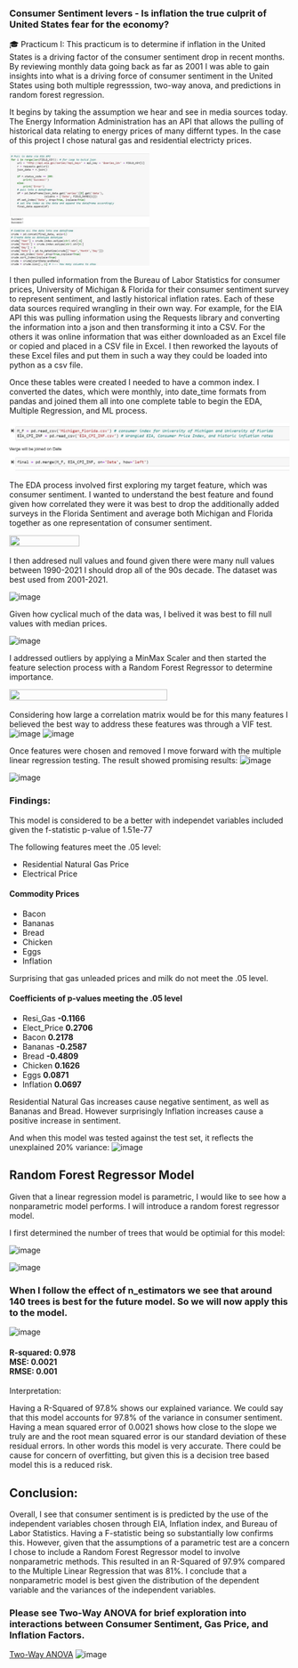 ### Consumer Sentiment levers - Is inflation the true culprit of United States fear for the economy?


🎓 Practicum I:
   This practicum is to determine if inflation in the United States is a driving factor of the consumer sentiment drop in recent months. By reviewing monthly data going back as far as 2001 I was able to gain insights into what is a driving force of consumer sentiment in the United States using both multiple regresssion, two-way anova, and predictions in random forest regression. 
   
   It begins by taking the assumption we hear and see in media sources today. The Energy Information Administration has an API that allows the pulling of historical data relating to energy prices of many differnt types. In the case of this project I chose natural gas and residential electricty prices.
  

 
<img src="https://github.com/stiznan/stiznan/blob/main/Energy%20Cost%2C%20Inflation%2C%20Consumer%20Sentiment/Images/EIA%20API%20Code.JPG" width=50% height=50%>
   
   
   I then pulled information from the Bureau of Labor Statistics for consumer prices, University of Michigan & Florida for their consumer sentiment survey to represent sentiment, and lastly historical inflation rates. Each of these data sources required wrangling in their own way. For example, for the EIA API this was pulling information using the Requests library and converting the information into a json and then transforming it into a CSV. For the others it was online information that was either downloaded as an Excel file or copied and placed in a CSV file in Excel. I then reworked the layouts of these Excel files and put them in such a way they could be loaded into python as a csv file. 
   
   Once these tables were created I needed to have a common index. I converted the dates, which were monthly, into date_time formats from pandas and joined them all into one complete table to begin the EDA, Multiple Regression, and ML process. 
  
   <img src="https://github.com/stiznan/stiznan/blob/main/Energy%20Cost%2C%20Inflation%2C%20Consumer%20Sentiment/Images/Merge%20Index.JPG">
   
   The EDA process involved first exploring my target feature, which was consumer sentiment. I wanted to understand the best feature and found given how correlated they were it was best to drop the additionally added surveys in the Florida Sentiment and average both Michigan and Florida together as one representation of consumer sentiment.
   
  <img src="https://user-images.githubusercontent.com/70237462/145614678-0cd8c10b-5836-4b13-b54f-08b87cf0035c.png" width=50% height=50%>
  
  I then addresed null values and found given there were many null values between 1990-2021 I should drop all of the 90s decade. The dataset was best used from 2001-2021. 
  
  ![image](https://user-images.githubusercontent.com/70237462/145615290-e734bb71-4c71-4b32-87a4-8bc793d2aca5.png)
  
  Given how cyclical much of the data was, I belived it was best to fill null values with median prices.
  
  ![image](https://user-images.githubusercontent.com/70237462/145615439-450facd8-3df3-4dfe-9fc7-5c02d203a339.png)
  
  I addressed outliers by applying a MinMax Scaler and then started the feature selection process with a Random Forest Regressor to determine importance.
  
 <img src="https://user-images.githubusercontent.com/70237462/145615713-5f306e5e-d866-4351-9bd9-ab0cfffcb2d6.png" width=75% height=75%>
 
 Considering how large a correlation matrix would be for this many features I believed the best way to address these features was through a VIF test.
 ![image](https://user-images.githubusercontent.com/70237462/145616128-c49b409e-18b2-4f7f-80bf-5c4f0542e107.png)
 ![image](https://user-images.githubusercontent.com/70237462/145616270-9566a22c-8c91-423f-97b9-b71870b1819e.png)
 
 Once features were chosen and removed I move forward with the multiple linear regression testing. The result showed promising results:
 ![image](https://user-images.githubusercontent.com/70237462/145616522-ea11fd7e-b514-4ee5-af30-e3ebfcd862b1.png)
 
 ![image](https://user-images.githubusercontent.com/70237462/145616560-191ab0e7-63c1-40e8-9ead-2b821f71ad45.png)

### Findings:

This model is considered to be a better with independet variables included given the f-statistic p-value of 1.51e-77

The following features meet the .05 level:
- Residential Natural Gas Price
- Electrical Price <br>
#### Commodity Prices <br>
- Bacon
- Bananas 
- Bread
- Chicken
- Eggs
- Inflation

Surprising that gas unleaded prices and milk do not meet the .05 level. 

#### Coefficients of p-values meeting the .05 level

- Resi_Gas	__-0.1166__
- Elect_Price	__0.2706__
- Bacon __0.2178__	
- Bananas 	__-0.2587__	
- Bread 	__-0.4809__
- Chicken __0.1626__
- Eggs __0.0871__
- Inflation	__0.0697__

Residential Natural Gas increases cause negative sentiment, as well as Bananas and Bread. However surprisingly Inflation increases cause a positive increase in sentiment. 

And when this model was tested against the test set, it reflects the unexplained 20% variance:
![image](https://user-images.githubusercontent.com/70237462/145617105-059d4009-de0f-4222-8301-db288813231a.png)


## Random Forest Regressor Model
Given that a linear regression model is parametric, I would like to see how a nonparametric model performs. I will introduce a random forest regressor model. 

I first determined the number of trees that would be optimial for this model:

![image](https://user-images.githubusercontent.com/70237462/145618143-88b26327-4de6-4bab-b4fe-1e0828ba1408.png)


![image](https://user-images.githubusercontent.com/70237462/145617934-72efee57-be2e-4dde-9499-24f49742a0a2.png)

### When I follow the effect of n_estimators we see that around 140 trees is best for the future model. So we will now apply this to the model. 


![image](https://user-images.githubusercontent.com/70237462/145617901-2c8b1dc2-5b6c-46f4-9c1d-5d00faeaccd1.png)


#### R-squared: 0.978<br>MSE:  0.0021<br>RMSE:  0.001<br>
Interpretation:

Having a R-Squared of 97.8% shows our explained variance. We could say that this model accounts for 97.8% of the variance in consumer sentiment. Having a mean squared error of 0.0021 shows how close to the slope we truly are and the root mean squared error is our standard deviation of these residual errors. In other words this model is very accurate. There could be cause for concern of overfitting, but given this is a decision tree based model this is a reduced risk.  

## Conclusion:<br>

Overall, I see that consumer sentiment is is predicted by the use of the independent variables chosen through EIA, Inflation index, and Bureau of Labor Statistics. Having a F-statistic being so substantially low confirms this. However, given that the assumptions of a parametric test are a concern I chose to include a Random Forest Regressor model to involve nonparametric methods. This resulted in an R-Squared of 97.9% compared to the Multiple Linear Regression that was 81%. I conclude that a nonparametric model is best given the distribution of the dependent variable and the variances of the independent variables.


### Please see Two-Way ANOVA for brief exploration into interactions between Consumer Sentiment, Gas Price, and Inflation Factors.

[Two-Way ANOVA](https://github.com/stiznan/stiznan/blob/main/Energy%20Cost%2C%20Inflation%2C%20Consumer%20Sentiment/Two-way%20ANOVA.ipynb)
![image](https://user-images.githubusercontent.com/70237462/145618839-e62e2b24-ec1f-446a-987d-a6b184cf216b.png)

